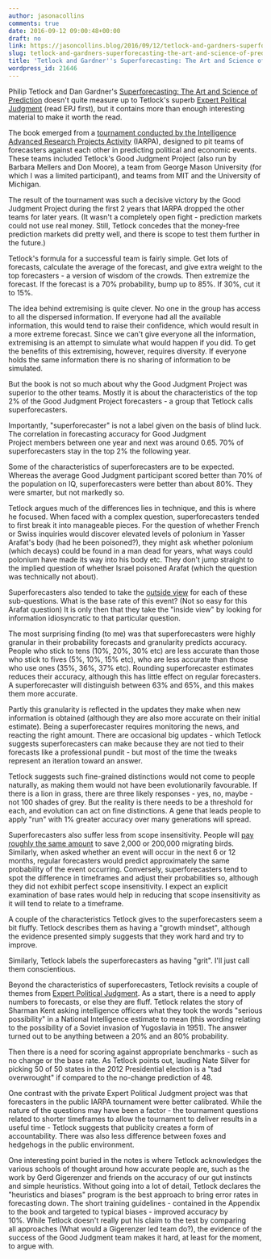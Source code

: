 ```yaml
---
author: jasonacollins
comments: true
date: 2016-09-12 09:00:48+00:00
draft: no
link: https://jasoncollins.blog/2016/09/12/tetlock-and-gardners-superforecasting-the-art-and-science-of-prediction/
slug: tetlock-and-gardners-superforecasting-the-art-and-science-of-prediction
title: 'Tetlock and Gardner''s Superforecasting: The Art and Science of Prediction'
wordpress_id: 21646
---
```


Philip Tetlock and Dan Gardner's [Superforecasting: The Art and Science of Prediction](http://amzn.to/2cyZ0ij) doesn't quite measure up to Tetlock's superb [Expert Political Judgment](https://jasoncollins.blog/2016/08/25/tetlocks-expert-political-judgment-how-good-is-it-how-can-we-know/) (read EPJ first), but it contains more than enough interesting material to make it worth the read.

The book emerged from a [tournament conducted by the Intelligence Advanced Research Projects Activity](https://en.wikipedia.org/wiki/Aggregative_Contingent_Estimation) (IARPA), designed to pit teams of forecasters against each other in predicting political and economic events. These teams included Tetlock's Good Judgment Project (also run by Barbara Mellers and Don Moore), a team from George Mason University (for which I was a limited participant), and teams from MIT and the University of Michigan.

The result of the tournament was such a decisive victory by the Good Judgment Project during the first 2 years that IARPA dropped the other teams for later years. (It wasn't a completely open fight - prediction markets could not use real money. Still, Tetlock concedes that the money-free prediction markets did pretty well, and there is scope to test them further in the future.)

Tetlock's formula for a successful team is fairly simple. Get lots of forecasts, calculate the average of the forecast, and give extra weight to the top forecasters - a version of wisdom of the crowds. Then extremize the forecast. If the forecast is a 70% probability, bump up to 85%. If 30%, cut it to 15%.

The idea behind extremising is quite clever. No one in the group has access to all the dispersed information. If everyone had all the available information, this would tend to raise their confidence, which would result in a more extreme forecast. Since we can't give everyone all the information, extremising is an attempt to simulate what would happen if you did. To get the benefits of this extremising, however, requires diversity. If everyone holds the same information there is no sharing of information to be simulated.

But the book is not so much about why the Good Judgment Project was superior to the other teams. Mostly it is about the characteristics of the top 2% of the Good Judgment Project forecasters - a group that Tetlock calls superforecasters.

Importantly, "superforecaster" is not a label given on the basis of blind luck. The correlation in forecasting accuracy for Good Judgment Project members between one year and next was around 0.65. 70% of superforecasters stay in the top 2% the following year.

Some of the characteristics of superforecasters are to be expected. Whereas the average Good Judgment participant scored better than 70% of the population on IQ, superforecasters were better than about 80%. They were smarter, but not markedly so.

Tetlock argues much of the differences lies in technique, and this is where he focused. When faced with a complex question, superforecasters tended to first break it into manageable pieces. For the question of whether French or Swiss inquiries would discover elevated levels of polonium in Yasser Arafat's body (had he been poisoned?), they might ask whether polonium (which decays) could be found in a man dead for years, what ways could polonium have made its way into his body etc. They don't jump straight to the implied question of whether Israel poisoned Arafat (which the question was technically not about).

Superforecasters also tended to take the [outside view](https://en.wikipedia.org/wiki/Reference_class_forecasting) for each of these sub-questions. What is the base rate of this event? (Not so easy for this Arafat question) It is only then that they take the "inside view" by looking for information idiosyncratic to that particular question.

The most surprising finding (to me) was that superforecasters were highly granular in their probability forecasts and granularity predicts accuracy. People who stick to tens (10%, 20%, 30% etc) are less accurate than those who stick to fives (5%, 10%, 15% etc), who are less accurate than those who use ones (35%, 36%, 37% etc). Rounding superforecaster estimates reduces their accuracy, although this has little effect on regular forecasters. A superforecaster will distinguish between 63% and 65%, and this makes them more accurate.

Partly this granularity is reflected in the updates they make when new information is obtained (although they are also more accurate on their initial estimate). Being a superforecaster requires monitoring the news, and reacting the right amount. There are occasional big updates - which Tetlock suggests superforecasters can make because they are not tied to their forecasts like a professional pundit - but most of the time the tweaks represent an iteration toward an answer.

Tetlock suggests such fine-grained distinctions would not come to people naturally, as making them would not have been evolutionarily favourable. If there is a lion in grass, there are three likely responses - yes, no, maybe - not 100 shades of grey. But the reality is there needs to be a threshold for each, and evolution can act on fine distinctions. A gene that leads people to apply "run" with 1% greater accuracy over many generations will spread.

Superforecasters also suffer less from scope insensitivity. People will [pay roughly the same amount](http://www.rti.org/sites/default/files/resources/bk-0001-1009_web.pdf) to save 2,000 or 200,000 migrating birds. Similarly, when asked whether an event will occur in the next 6 or 12 months, regular forecasters would predict approximately the same probability of the event occurring. Conversely, superforecasters tend to spot the difference in timeframes and adjust their probabilities so, although they did not exhibit perfect scope insensitivity. I expect an explicit examination of base rates would help in reducing that scope insensitivity as it will tend to relate to a timeframe.

A couple of the characteristics Tetlock gives to the superforecasters seem a bit fluffy. Tetlock describes them as having a "growth mindset", although the evidence presented simply suggests that they work hard and try to improve.

Similarly, Tetlock labels the superforecasters as having "grit". I'll just call them conscientious.

Beyond the characteristics of superforecasters, Tetlock revisits a couple of themes from [Expert Political Judgment](https://jasoncollins.blog/2016/08/25/tetlocks-expert-political-judgment-how-good-is-it-how-can-we-know/). As a start, there is a need to apply numbers to forecasts, or else they are fluff. Tetlock relates the story of Sharman Kent asking intelligence officers what they took the words "serious possibility" in a National Intelligence estimate to mean (this wording relating to the possibility of a Soviet invasion of Yugoslavia in 1951). The answer turned out to be anything between a 20% and an 80% probability.

Then there is a need for scoring against appropriate benchmarks - such as no change or the base rate. As Tetlock points out, lauding Nate Silver for picking 50 of 50 states in the 2012 Presidential election is a "tad overwrought" if compared to the no-change prediction of 48.

One contrast with the private Expert Political Judgment project was that forecasters in the public IARPA tournament were better calibrated. While the nature of the questions may have been a factor - the tournament questions related to shorter timeframes to allow the tournament to deliver results in a useful time - Tetlock suggests that publicity creates a form of accountability. There was also less difference between foxes and hedgehogs in the public environment.

One interesting point buried in the notes is where Tetlock acknowledges the various schools of thought around how accurate people are, such as the work by Gerd Gigerenzer and friends on the accuracy of our gut instincts and simple heuristics. Without going into a lot of detail, Tetlock declares the "heuristics and biases" program is the best approach to bring error rates in forecasting down. The short training guidelines - contained in the Appendix to the book and targeted to typical biases - improved accuracy by 10%. While Tetlock doesn't really put his claim to the test by comparing all approaches (What would a Gigerenzer led team do?), the evidence of the success of the Good Judgment team makes it hard, at least for the moment, to argue with.
